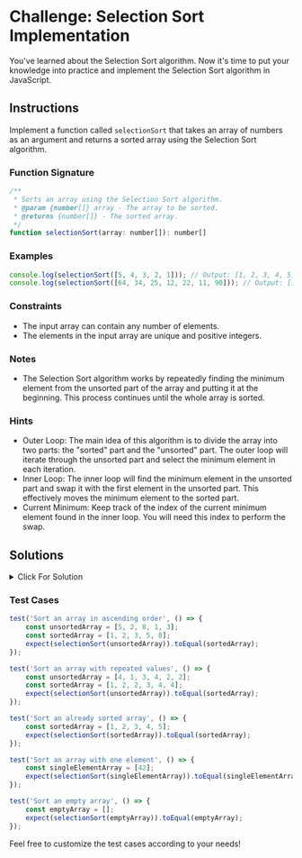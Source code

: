 # Challenge: Selection Sort Implementation

You've learned about the Selection Sort algorithm. Now it's time to put your knowledge into practice and implement the Selection Sort algorithm in JavaScript.

## Instructions

Implement a function called `selectionSort` that takes an array of numbers as an argument and returns a sorted array using the Selection Sort algorithm.

### Function Signature

```js
/**
 * Sorts an array using the Selection Sort algorithm.
 * @param {number[]} array - The array to be sorted.
 * @returns {number[]} - The sorted array.
 */
function selectionSort(array: number[]): number[]
```

### Examples

```js
console.log(selectionSort([5, 4, 3, 2, 1])); // Output: [1, 2, 3, 4, 5]
console.log(selectionSort([64, 34, 25, 12, 22, 11, 90])); // Output: [11, 12, 22, 25, 34, 64, 90]
```

### Constraints

-   The input array can contain any number of elements.
-   The elements in the input array are unique and positive integers.

### Notes

-   The Selection Sort algorithm works by repeatedly finding the minimum element from the unsorted part of the array and putting it at the beginning. This process continues until the whole array is sorted.

### Hints

-   Outer Loop: The main idea of this algorithm is to divide the array into two parts: the "sorted" part and the "unsorted" part. The outer loop will iterate through the unsorted part and select the minimum element in each iteration.
-   Inner Loop: The inner loop will find the minimum element in the unsorted part and swap it with the first element in the unsorted part. This effectively moves the minimum element to the sorted part.
-   Current Minimum: Keep track of the index of the current minimum element found in the inner loop. You will need this index to perform the swap.

## Solutions

<details>
  <summary>Click For Solution</summary>

```js
function selectionSort(arr) {
    for (let i = 0; i < arr.length - 1; i++) {
        let minIndex = i;

        for (let j = i + 1; j < arr.length; j++) {
            if (arr[j] < arr[minIndex]) {
                minIndex = j;
            }
        }

        if (minIndex !== i) {
            [arr[i], arr[minIndex]] = [arr[minIndex], arr[i]];
        }
    }

    return arr;
}
```

### Explanation

-   Start a `for` loop. The condition of the `for` loop is `i < arr.length - 1`. This will loop through the entire array, except for the last element (since the last element will be sorted automatically).
-   Inside the outer `for` loop, declare a variable called `minIndex` and set it to `i`. This will keep track of the index of the minimum element found in the inner loop.
-   Start an inner `for` loop. The condition of the inner `for` loop is `j = i + 1` and `j < arr.length`. This will loop through the unsorted part of the array.
-   Inside the inner `for` loop, check if the element at index `j` is less than the element at index `minIndex`. If it is, update `minIndex` to `j`.
-   After the inner `for` loop, check if `minIndex` is not equal to `i`. If it's not equal, swap the elements at indices `i` and `minIndex`.
-   Outside of both loops, return the sorted array.

</details>

### Test Cases

```js
test('Sort an array in ascending order', () => {
    const unsortedArray = [5, 2, 8, 1, 3];
    const sortedArray = [1, 2, 3, 5, 8];
    expect(selectionSort(unsortedArray)).toEqual(sortedArray);
});

test('Sort an array with repeated values', () => {
    const unsortedArray = [4, 1, 3, 4, 2, 2];
    const sortedArray = [1, 2, 2, 3, 4, 4];
    expect(selectionSort(unsortedArray)).toEqual(sortedArray);
});

test('Sort an already sorted array', () => {
    const sortedArray = [1, 2, 3, 4, 5];
    expect(selectionSort(sortedArray)).toEqual(sortedArray);
});

test('Sort an array with one element', () => {
    const singleElementArray = [42];
    expect(selectionSort(singleElementArray)).toEqual(singleElementArray);
});

test('Sort an empty array', () => {
    const emptyArray = [];
    expect(selectionSort(emptyArray)).toEqual(emptyArray);
});
```

Feel free to customize the test cases according to your needs!
